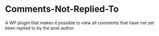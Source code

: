 Comments-Not-Replied-To
=======================

A WP plugin that makes it possible to view all comments that have not yet been replied to by the post author.